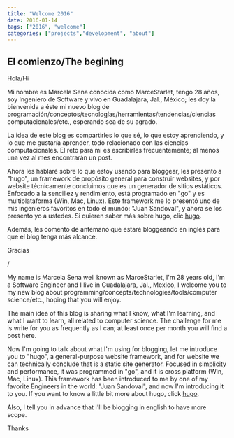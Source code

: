 ```yaml
---
title: "Welcome 2016"
date: 2016-01-14
tags: ["2016", "welcome"]
categories: ["projects","development", "about"]
---
```


## El comienzo/The begining

Hola/Hi

Mi nombre es Marcela Sena conocida como MarceStarlet, tengo 28 años, soy Ingeniero de Software y vivo en Guadalajara, Jal., México; les doy la bienvenida a éste mi nuevo blog de programación/conceptos/tecnologías/herramientas/tendencias/ciencias computacionales/etc., esperando sea de su agrado.

La idea de este blog es compartirles lo que sé, lo que estoy aprendiendo, y lo que me gustaría aprender, todo relacionado con las ciencias computacionales. El reto para mi es escribirles frecuentemente; al menos una vez al mes encontrarán un post.

Ahora les hablaré sobre lo que estoy usando para bloggear, les presento a "hugo", un framework de propósito general para construir websites, y por website técnicamente concluimos que es un generador de sitios estáticos. Enfocado a la sencillez y rendimiento, está programado en "go" y es multiplataforma (Win, Mac, Linux). Este framework me lo presentó uno de mis ingenieros favoritos en todo el mundo: "Juan Sandoval", y ahora se los presento yo a ustedes. Si quieren saber más sobre hugo, clic [hugo](https://gohugo.io/overview/introduction/ "aquí"). 

Además, les comento de antemano que estaré bloggeando en inglés para que el blog tenga más alcance.

Gracias

/

My name is Marcela Sena well known as MarceStarlet, I'm 28 years old, I'm a Software Engineer and I live in Guadalajara, Jal., Mexico, I welcome you to my new blog about programming/concepts/technologies/tools/computer science/etc., hoping that you will enjoy.

The main idea of this blog is sharing what I know, what I'm learning, and what I want to learn, all related to computer science. The challenge for me is write for you as frequently as I can; at least once per month you will find a post here.

Now I'm going to talk about what I'm using for blogging, let me introduce you to "hugo", a general-purpose website framework, and for website we can technically conclude that is a static site generator. Focused in simplicity and performance, it was programmed in "go", and it is cross platform (Win, Mac, Linux). This framework has been introduced to me by one of my favorite Engineers in the world: "Juan Sandoval", and now I'm introducing it to you. If you want to know a little bit more about hugo, click [hugo](https://gohugo.io/overview/introduction/ "here").

Also, I tell you in advance that I'll be blogging in english to have more scope.

Thanks